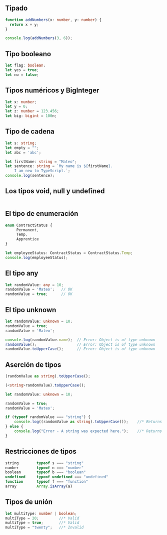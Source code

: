 ## Tipado
```ts
function addNumbers(x: number, y: number) {
  return x + y;
}

console.log(addNumbers(3, 6));
```

## Tipo booleano
```ts
let flag: boolean;
let yes = true;
let no = false;
```

## Tipos numéricos y BigInteger
```ts
let x: number;
let y = 0;
let z: number = 123.456;
let big: bigint = 100n;
```

## Tipo de cadena
```ts
let s: string;
let empty = "";
let abc = 'abc';

let firstName: string = "Mateo";
let sentence: string = `My name is ${firstName}.
    I am new to TypeScript.`;
console.log(sentence);
```

## Los tipos void, null y undefined
```ts

```

## El tipo de enumeración
```ts
enum ContractStatus {
     Permanent,
     Temp,
     Apprentice
}

let employeeStatus: ContractStatus = ContractStatus.Temp;
console.log(employeeStatus);
```

## El tipo any
```ts
let randomValue: any = 10;
randomValue = 'Mateo';   // OK
randomValue = true;      // OK
```

## El tipo unknown
```ts
let randomValue: unknown = 10;
randomValue = true;
randomValue = 'Mateo';

console.log(randomValue.name);  // Error: Object is of type unknown
randomValue();                  // Error: Object is of type unknown
randomValue.toUpperCase();      // Error: Object is of type unknown
```

## Aserción de tipos
```ts
(randomValue as string).toUpperCase();

(<string>randomValue).toUpperCase();
```
```ts
let randomValue: unknown = 10;

randomValue = true;
randomValue = 'Mateo';

if (typeof randomValue === "string") {
    console.log((randomValue as string).toUpperCase());    //* Returns MATEO to the console.
} else {
    console.log("Error - A string was expected here.");    //* Returns an error message.
}
```

## Restricciones de tipos
```ts
string        typeof s === "string"
number        typeof n === "number"
boolean       typeof b === "boolean"
undefined     typeof undefined === "undefined"
function      typeof f === "function"
array         Array.isArray(a)
```

## Tipos de unión
```ts
let multiType: number | boolean;
multiType = 20;         //* Valid
multiType = true;       //* Valid
multiType = "twenty";   //* Invalid
```